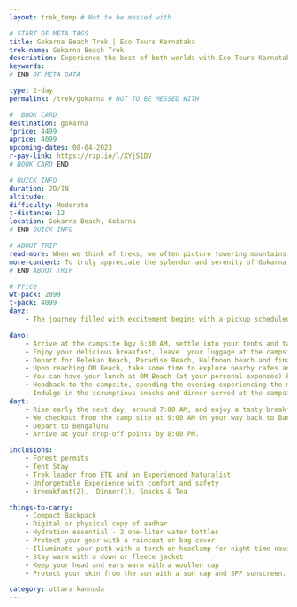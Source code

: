 ```yaml
---
layout: trek_temp # Not to be messed with

# START OF META TAGS
title: Gokarna Beach Trek | Eco Tours Karnataka
trek-name: Gokarna Beach Trek 
description: Experience the best of both worlds with Eco Tours Karnataka's Gokarna Beach Trek. From trekking through nature to relaxing on the beach, this package has something for everyone. Book now for a perfect weekend getaway!
keywords: 
# END OF META DATA

type: 2-day
permalink: /trek/gokarna # NOT TO BE MESSED WITH

#  BOOK CARD
destination: gokarna
fprice: 4499
aprice: 4099
upcoming-dates: 08-04-2023
r-pay-link: https://rzp.io/l/XYjS1DV
# BOOK CARD END

# QUICK INFO
duration: 2D/1N
altitude: 
difficulty: Moderate
t-distance: 12
location: Gokarna Beach, Gokarna
# END QUICK INFO

# ABOUT TRIP
read-more: When we think of treks, we often picture towering mountains or verdant hills. However, if you're seeking an entirely new experience, we invite you to join us for the Gokarna Beach Trek.<br><br>Located on the Arabian Sea coast, Gokarna is a charming beach town that boasts a must-see Hindu pilgrimage site - the Mahabaleshwar temple. But the town is equally renowned for its pristine and serene beaches, which attract tourists from all over India and the world. What's more, Gokarna offers a unique mix of natural beauty and cultural significance, making it an unforgettable destination.
more-content: To truly appreciate the splendor and serenity of Gokarna, we suggest trekking along the coastline and discovering one stunning beach after another. Each beach has its own distinct character, from the popular and lively Kudle Beach to the secluded and serene Paradise Beach. Along the way, you'll encounter breathtaking landscapes, fascinating rock formations, and maybe even a few playful monkeys!<br><br>Our Gokarna Beach Trek is not just a walk on the beach; it's an immersive experience that will awaken your senses and leave you feeling refreshed and inspired. So join us for this adventure and discover the hidden gems of Gokarna!
# END ABOUT TRIP

# Price
wt-pack: 2899
t-pack: 4099
dayz:
    - The journey filled with excitement begins with a pickup scheduled at 6PM.

dayo: 
    - Arrive at the campsite bgy 6:30 AM, settle into your tents and take a moment to refresh yourself.
    - Enjoy your delicious breakfast, leave  your luggage at the campsite.
    - Depart for Belekan Beach, Paradise Beach, Halfmoon beach and finally arrive at OM beach.
    - Upon reaching OM Beach, take some time to explore nearby cafes and soke in the atmosphere.00PM
    - You can have your lunch at OM Beach (at your personal expenses) before heading towards Kudle Beach.
    - Headback to the campsite, spending the evening experiencing the mesmerizing the sunset.
    - Indulge in the scrumptious snacks and dinner served at the campsite. Afterward, spend some quality time around the campfire while enjoying light music before retiring for the night.
dayt: 
    - Rise early the next day, around 7:00 AM, and enjoy a tasty breakfast before checking out from the campsite.
    - We checkout from the camp site at 9:00 AM On your way back to Bangalore, make a stop to visit Mirjan Fort and Jog Falls.
    - Depart to Bengaluru.
    - Arrive at your drop-off points by 8:00 PM.

inclusions:
    - Forest permits
    - Tent Stay
    - Trek leader from ETK and an Experienced Naturalist
    - Unforgetable Experience with comfort and safety
    - Breeakfast(2),  Dinner(1), Snacks & Tea

things-to-carry: 
    - Compact Backpack
    - Digital or physical copy of aadhar
    - Hydration essential - 2 one-liter water bottles
    - Protect your gear with a raincoat or bag cover
    - Illuminate your path with a torch or headlamp for night time navigation
    - Stay warm with a down or fleece jacket
    - Keep your head and ears warm with a woollen cap
    - Protect your skin from the sun with a sun cap and SPF sunscreen.

category: uttara kannada
---
```

